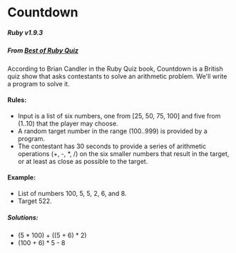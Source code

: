 # Countdown
##### Ruby v1.9.3
##### From [Best of Ruby Quiz](http://pragprog.com/book/fr_quiz/best-of-ruby-quiz)

According to Brian Candler in the Ruby Quiz book, Countdown is a British quiz show that asks contestants to solve an arithmetic problem.  We'll write a program to solve it.

#### Rules:

* Input is a list of six numbers, one from [25, 50, 75, 100] and five from (1..10) that the player may choose.
* A random target number in the range (100..999) is provided by a program.
* The contestant has 30 seconds to provide a series of arithmetic operations (+, -, *, /) on the six smaller numbers that result in the target, or at least as close as possible to the target.

#### Example:

* List of numbers 100, 5, 5, 2, 6, and 8.
* Target 522.

##### Solutions:

* (5 * 100) + ((5 + 6) * 2)
* (100 + 6) * 5 - 8